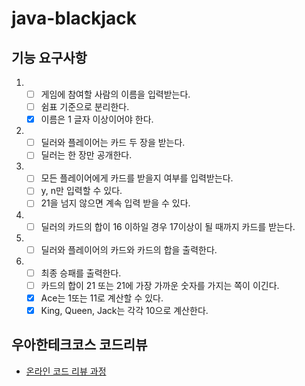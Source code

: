 # java-blackjack

## 기능 요구사항
1. - [ ] 게임에 참여할 사람의 이름을 입력받는다.
    - [ ] 쉼표 기준으로 분리한다.
    - [X] 이름은 1 글자 이상이어야 한다.
2. - [ ] 딜러와 플레이어는 카드 두 장을 받는다.
    - [ ] 딜러는 한 장만 공개한다.
3. - [ ] 모든 플레이어에게 카드를 받을지 여부를 입력받는다.
    - [ ] y, n만 입력할 수 있다.
    - [ ] 21을 넘지 않으면 계속 입력 받을 수 있다.
4. - [ ] 딜러의 카드의 합이 16 이하일 경우 17이상이 될 때까지 카드를 받는다.
5. - [ ] 딜러와 플레이어의 카드와 카드의 합을 출력한다.
6. - [ ] 최종 승패를 출력한다.
    - [ ] 카드의 합이 21 또는 21에 가장 가까운 숫자를 가지는 쪽이 이긴다.
    - [X] Ace는 1또는 11로 계산할 수 있다.
    - [X] King, Queen, Jack는 각각 10으로 계산한다.

## 우아한테크코스 코드리뷰

- [온라인 코드 리뷰 과정](https://github.com/woowacourse/woowacourse-docs/blob/master/maincourse/README.md)
